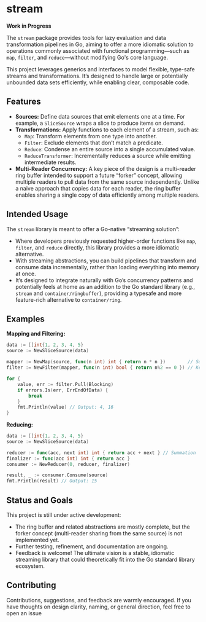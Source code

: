 # stream

**Work in Progress**

The `stream` package provides tools for lazy evaluation and data transformation pipelines in Go, aiming to offer a more idiomatic solution to operations commonly associated with functional programming—such as `map`, `filter`, and `reduce`—without modifying Go's core language.

This project leverages generics and interfaces to model flexible, type-safe streams and transformations. It’s designed to handle large or potentially unbounded data sets efficiently, while enabling clear, composable code.

## Features

- **Sources:** Define data sources that emit elements one at a time. For example, a `SliceSource` wraps a slice to produce items on demand.
- **Transformations:** Apply functions to each element of a stream, such as:
  - `Map`: Transform elements from one type into another.
  - `Filter`: Exclude elements that don’t match a predicate.
  - `Reduce`: Condense an entire source into a single accumulated value.
  - `ReduceTransformer`: Incrementally reduces a source while emitting intermediate results.
- **Multi-Reader Concurrency:** A key piece of the design is a multi-reader ring buffer intended to support a future “forker” concept, allowing multiple readers to pull data from the same source independently. Unlike a naive approach that copies data for each reader, the ring buffer enables sharing a single copy of data efficiently among multiple readers.

## Intended Usage

The `stream` library is meant to offer a Go-native “streaming solution”:
- Where developers previously requested higher-order functions like `map`, `filter`, and `reduce` directly, this library provides a more idiomatic alternative.
- With streaming abstractions, you can build pipelines that transform and consume data incrementally, rather than loading everything into memory at once.
- It’s designed to integrate naturally with Go’s concurrency patterns and potentially feels at home as an addition to the Go standard library (e.g., `stream` and `container/ringbuffer`), providing a typesafe and more feature-rich alternative to `container/ring`.

## Examples

**Mapping and Filtering:**

```go
data := []int{1, 2, 3, 4, 5}
source := NewSliceSource(data)

mapper := NewMap(source, func(n int) int { return n * n })        // Square each number
filter := NewFilter(mapper, func(n int) bool { return n%2 == 0 }) // Keep even numbers

for {
    value, err := filter.Pull(Blocking)
    if errors.Is(err, ErrEndOfData) {
        break
    }
    fmt.Println(value) // Output: 4, 16
}
```

**Reducing:**

```go
data := []int{1, 2, 3, 4, 5}
source := NewSliceSource(data)

reducer := func(acc, next int) int { return acc + next } // Summation
finalizer := func(acc int) int { return acc }
consumer := NewReducer(0, reducer, finalizer)

result, _ := consumer.Consume(source)
fmt.Println(result) // Output: 15
```

## Status and Goals

This project is still under active development:
- The ring buffer and related abstractions are mostly complete, but the forker concept (multi-reader sharing from the same source) is not implemented yet.
- Further testing, refinement, and documentation are ongoing.
- Feedback is welcome! The ultimate vision is a stable, idiomatic streaming library that could theoretically fit into the Go standard library ecosystem.

## Contributing

Contributions, suggestions, and feedback are warmly encouraged. If you have thoughts on design clarity, naming, or general direction, feel free to open an issue

